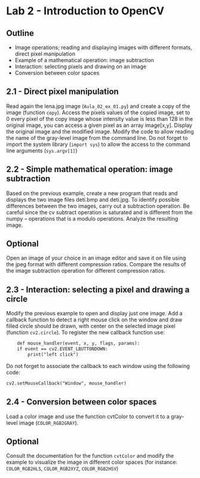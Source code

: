 # Lab 2 - Introduction to OpenCV

## Outline
* Image operations; reading and displaying images with different formats, direct pixel manipulation
* Example of a mathematical operation: image subtraction
* Interaction: selecting pixels and drawing on an image
* Conversion between color spaces


## 2.1 - Direct pixel manipulation
Read again the lena.jpg image (`Aula_02_ex_01.py`) and create a copy of the image (function `copy`).
Access the pixels values of the copied image, set to 0 every pixel of the copy image whose intensity value is less than 128 in the original image, you can access a given pixel as an array image[x,y]. 
Display the original image and the modified image.
Modify the code to allow reading the name of the gray-level image from the command line. Do not forget to import the system library (`import sys`) to allow the access to the command line arguments (`sys.argv[1]`)

## 2.2 - Simple mathematical operation: image subtraction
Based on the previous example, create a new program that reads and displays the two image files deti.bmp and deti.jpg. 
To identify possible differences between the two images, carry out a subtraction operation. Be careful since the cv subtract operation is saturated and is different from the numpy – operations that is a modulo operations.
Analyze the resulting image. 

## Optional
Open an image of your choice in an image editor and save it on file using the jpeg format with different compression ratios. 
Compare the results of the image subtraction operation for different compression ratios.

## 2.3 - Interaction: selecting a pixel and drawing a circle
Modify the previous example to open and display just one image. Add a callback function to detect a right mouse click on the window and draw filled circle should be drawn, with center on the selected image pixel (function `cv2.circle`).
To register the new callback function use:
``` html
	def mouse_handler(event, x, y, flags, params):
    if event == cv2.EVENT_LBUTTONDOWN:
        print("left click")
```

Do not forget to associate the callback to each window using the following code:
``` html
cv2.setMouseCallback("Window", mouse_handler)
```
## 2.4 - Conversion between color spaces
Load a color image and use the function cvtColor to convert it to a gray-level image (`COLOR_RGB2GRAY`). 

## Optional
Consult the documentation for the function `cvtColor` and modify the example to visualize the image in different color spaces (for instance: `COLOR_RGB2HLS`, `COLOR_RGB2XYZ`, `COLOR_RGB2HSV`)